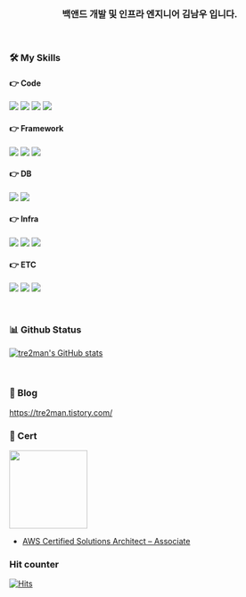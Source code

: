 <div align="center">

### 백앤드 개발 및 인프라 엔지니어 김남우 입니다.

&emsp;
&emsp;
&emsp;
</div>


<div>

### 🛠️ My Skills

#### 👉 Code
<img src="https://img.shields.io/badge/Typescript-3178C6?style=flat-square&logo=Typescript&logoColor=white">
<img src="https://img.shields.io/badge/Javascript-F7DF1E?style=flat-square&logo=Javascript&logoColor=white">
<img src="https://img.shields.io/badge/C-A8B9CC?style=flat-square&logo=C%2B%2B&logoColor=white">
<img src="https://img.shields.io/badge/c++-00599C?style=flat-square&logo=c%2B%2B&logoColor=white">

#### 👉 Framework
<img src="https://img.shields.io/badge/NestJS-E0234E?style=flat-square&logo=NestJS&logoColor=#E0234E">
<img src="https://img.shields.io/badge/Prisma-2D3748?style=flat-square&logo=Prisma&logoColor=white">
<img src="https://img.shields.io/badge/Serverless-EC1D4F?style=flat-square&logo=Serverless&logoColor=white">

#### 👉 DB
<img src="https://img.shields.io/badge/PostgreSQL-4169E1?style=flat-square&logo=PostgreSQL&logoColor=white">
<img src="https://img.shields.io/badge/Redis-DC382D?style=flat-square&logo=Redis&logoColor=white">

#### 👉 Infra
<img src="https://img.shields.io/badge/amazonaws-232F3E?style=flat-square&logo=amazonaws&logoColor=white">
<img src="https://img.shields.io/badge/Jenkins-D24939?style=flat-square&logo=Jenkins&logoColor=white">
<img src="https://img.shields.io/badge/Docker-2182E8?style=flat-square&logo=Docker&logoColor=white">

#### 👉 ETC
<img src="https://img.shields.io/badge/GraphQL-E10098?style=flat-square&logo=GraphQL&logoColor=white">
<img src="https://img.shields.io/badge/linux-FCC624?style=flat-square&logo=linux&logoColor=black">
<img src="https://img.shields.io/badge/git-F05032?style=flat-square&logo=git&logoColor=white">

&emsp;
### 📊 Github Status
[![tre2man's GitHub stats](https://github-readme-stats.vercel.app/api?username=tre2man)](https://github.com/tre2man/github-readme-stats)

&emsp;
### 📖 Blog
https://tre2man.tistory.com/

### 🪪 Cert
<div>
 <img src="https://images.credly.com/size/340x340/images/0e284c3f-5164-4b21-8660-0d84737941bc/image.png" width="140" height="140">
<div/>
 
- [AWS Certified Solutions Architect – Associate](https://www.credly.com/badges/e051f69c-6aca-4eb4-a25d-e3da7af2ac18/public_url)

 
### Hit counter
[![Hits](https://hits.seeyoufarm.com/api/count/incr/badge.svg?url=https%3A%2F%2Fgithub.com%2Ftre2man%2Fhit-counrter&count_bg=%2379C83D&title_bg=%23555555&icon=&icon_color=%23E7E7E7&title=hits&edge_flat=false)](https://hits.seeyoufarm.com)
 
</div>
